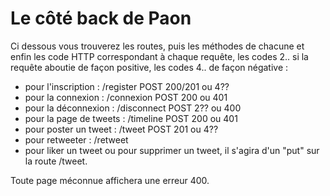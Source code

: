 # Le côté back de Paon

 Ci dessous vous trouverez les routes, puis les méthodes de chacune et enfin les code HTTP correspondant à chaque requête, les codes 2.. si la requête aboutie de façon positive, les codes 4.. de façon négative :

- pour l'inscription : /register        POST 200/201 ou 4??
- pour la connexion : /connexion        POST     200 ou 401
- pour la déconnexion : /disconnect     POST     2?? ou 400
- pour la page de tweets : /timeline    POST      200 ou 401
- pour poster un tweet : /tweet         POST     201 ou 4??
- pour retweeter : /retweet
- pour liker un tweet ou pour supprimer un tweet, il s'agira d'un "put" sur la route /tweet.

Toute page méconnue affichera une erreur 400.
